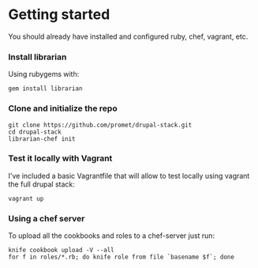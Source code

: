 # Getting started #

You should already have installed and configured ruby, chef, vagrant, etc. 

### Install librarian

Using rubygems with:

```
gem install librarian
```

### Clone and initialize the repo

```
git clone https://github.com/promet/drupal-stack.git
cd drupal-stack
librarian-chef init
```

### Test it locally with Vagrant

I've included a basic Vagrantfile that will allow to test locally using vagrant the full drupal stack:

```
vagrant up
```

### Using a chef server

To upload all the cookbooks and roles to a chef-server just run:

```
knife cookbook upload -V --all
for f in roles/*.rb; do knife role from file `basename $f`; done
```

